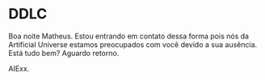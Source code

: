 # DDLC

Boa noite Matheus. Estou entrando em contato dessa forma pois nós da Artificial Universe estamos preocupados com você devido a sua ausência. Está tudo bem? 
Aguardo retorno.

AIExx.
